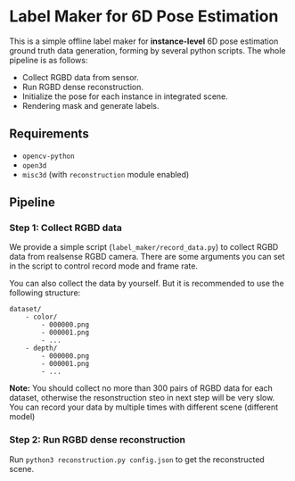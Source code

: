 # Label Maker for 6D Pose Estimation
This is a simple offline label maker for **instance-level** 6D pose estimation ground truth data generation, forming by several python scripts. The whole pipeline is as follows:
- Collect RGBD data from sensor.
- Run RGBD dense reconstruction.
- Initialize the pose for each instance in integrated scene.
- Rendering mask and generate labels.

## Requirements
- `opencv-python`
- `open3d`
- `misc3d` (with `reconstruction` module enabled)

## Pipeline
### Step 1: Collect RGBD data
We provide a simple script (`label_maker/record_data.py`) to collect RGBD data from realsense RGBD camera. There are some arguments you can set in the script to control record mode and frame rate.

You can also collect the data by yourself. But it is recommended to use the following structure:
```
dataset/
    - color/
        - 000000.png
        - 000001.png
        - ...
    - depth/
        - 000000.png
        - 000001.png
        - ...
```

**Note:**
You should collect no more than 300 pairs of RGBD data for each dataset, otherwise the resonstruction steo in next step will be very slow. You can record your data by multiple times with different scene (different model)

### Step 2: Run RGBD dense reconstruction
Run `python3 reconstruction.py config.json` to get the reconstructed scene.